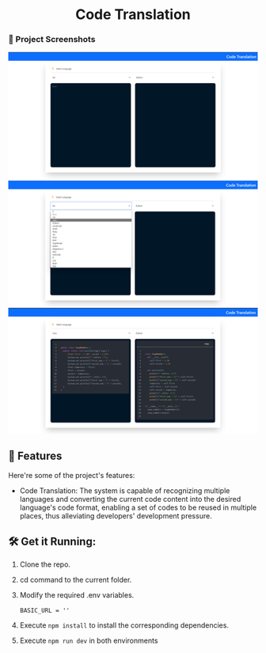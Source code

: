 <h1 align="center" id="title">Code Translation</h1>

### 📸 Project Screenshots

![project-screenshot](../../../assets/img/codeTrans_ui_init.png)
![project-screenshot](../../../assets/img/codeTrans_ui_select.png)
![project-screenshot](../../../assets/img/codeTrans_ui_response.png)

<h2>🧐 Features</h2>

Here're some of the project's features:

- Code Translation: The system is capable of recognizing multiple languages and converting the current code content into the desired language's code format, enabling a set of codes to be reused in multiple places, thus alleviating developers' development pressure.

<h2>🛠️ Get it Running:</h2>

1. Clone the repo.

2. cd command to the current folder.

3. Modify the required .env variables.
   ```
   BASIC_URL = ''
   ```
4. Execute `npm install` to install the corresponding dependencies.

5. Execute `npm run dev` in both environments
